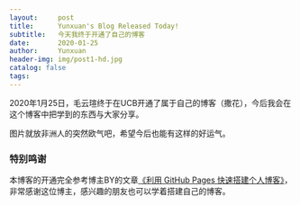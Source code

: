 ```yaml
---
layout:     post
title:      Yunxuan's Blog Released Today!
subtitle:   今天我终于开通了自己的博客
date:       2020-01-25
author:     Yunxuan
header-img: img/post1-hd.jpg
catalog: false
tags:
---
```


2020年1月25日，毛云瑄终于在UCB开通了属于自己的博客（撒花），今后我会在这个博客中把学到的东西与大家分享。

图片就放非洲人的突然欧气吧，希望今后也能有这样的好运气。

### 特别鸣谢

本博客的开通完全参考博主BY的文章[《利用 GitHub Pages 快速搭建个人博客》](http://www.jianshu.com/p/e68fba58f75c)，非常感谢这位博主，感兴趣的朋友也可以学着搭建自己的博客。

